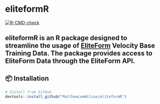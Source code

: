 # eliteformR

[![R-CMD-check](https://github.com/MatthewLeeWilcox/eliteformR/actions/workflows/R-CMD-check.yaml/badge.svg)](https://github.com/MatthewLeeWilcox/eliteformR/actions)

**eliteformR** is an R package designed to streamline the usage of [EliteForm](https://www.eliteform.com/) Velocity Base Training Data. The package provides access to EliteForm Data through the EliteForm API.
---

## 📦 Installation

```r
# Install from GitHub
devtools::install_github("MatthewLeeWilcox/eliteformR")
